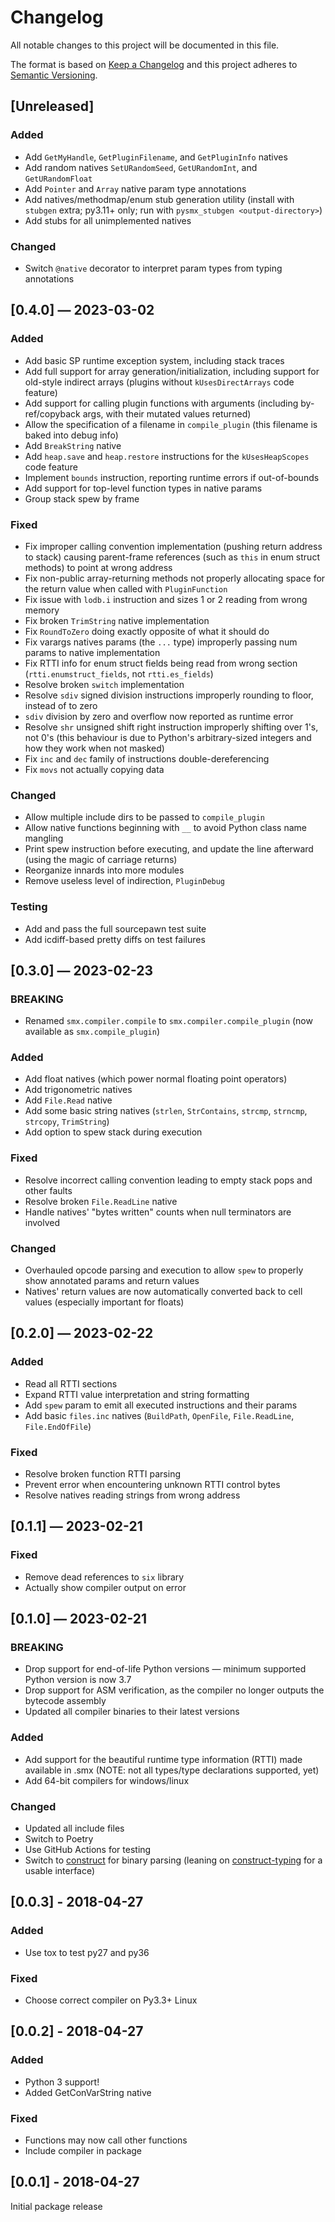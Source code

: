 # Changelog
All notable changes to this project will be documented in this file.

The format is based on [Keep a Changelog](http://keepachangelog.com/en/1.0.0/)
and this project adheres to [Semantic Versioning](http://semver.org/spec/v2.0.0.html).


## [Unreleased]
### Added
 - Add `GetMyHandle`, `GetPluginFilename`, and `GetPluginInfo` natives
 - Add random natives `SetURandomSeed`, `GetURandomInt`, and `GetURandomFloat`
 - Add `Pointer` and `Array` native param type annotations
 - Add natives/methodmap/enum stub generation utility (install with `stubgen` extra; py3.11+ only; run with `pysmx_stubgen <output-directory>`)
 - Add stubs for all unimplemented natives

### Changed
 - Switch `@native` decorator to interpret param types from typing annotations


## [0.4.0] — 2023-03-02
### Added
 - Add basic SP runtime exception system, including stack traces
 - Add full support for array generation/initialization, including support for old-style indirect arrays (plugins without `kUsesDirectArrays` code feature)
 - Add support for calling plugin functions with arguments (including by-ref/copyback args, with their mutated values returned)
 - Allow the specification of a filename in `compile_plugin` (this filename is baked into debug info)
 - Add `BreakString` native
 - Add `heap.save` and `heap.restore` instructions for the `kUsesHeapScopes` code feature
 - Implement `bounds` instruction, reporting runtime errors if out-of-bounds
 - Add support for top-level function types in native params
 - Group stack spew by frame

### Fixed
 - Fix improper calling convention implementation (pushing return address to stack) causing parent-frame references (such as `this` in enum struct methods) to point at wrong address
 - Fix non-public array-returning methods not properly allocating space for the return value when called with `PluginFunction`
 - Fix issue with `lodb.i` instruction and sizes 1 or 2 reading from wrong memory
 - Fix broken `TrimString` native implementation
 - Fix `RoundToZero` doing exactly opposite of what it should do
 - Fix varargs natives params (the `...` type) improperly passing num params to native implementation
 - Fix RTTI info for enum struct fields being read from wrong section (`rtti.enumstruct_fields`, not `rtti.es_fields`)
 - Resolve broken `switch` implementation
 - Resolve `sdiv` signed division instructions improperly rounding to floor, instead of to zero
 - `sdiv` division by zero and overflow now reported as runtime error
 - Resolve `shr` unsigned shift right instruction improperly shifting over 1's, not 0's (this behaviour is due to Python's arbitrary-sized integers and how they work when not masked)
 - Fix `inc` and `dec` family of instructions double-dereferencing
 - Fix `movs` not actually copying data

### Changed
 - Allow multiple include dirs to be passed to `compile_plugin`
 - Allow native functions beginning with `__` to avoid Python class name mangling
 - Print spew instruction before executing, and update the line afterward (using the magic of carriage returns)
 - Reorganize innards into more modules
 - Remove useless level of indirection, `PluginDebug`

### Testing
 - Add and pass the full sourcepawn test suite
 - Add icdiff-based pretty diffs on test failures


## [0.3.0] — 2023-02-23
### BREAKING
 - Renamed `smx.compiler.compile` to `smx.compiler.compile_plugin` (now available as `smx.compile_plugin`)

### Added
 - Add float natives (which power normal floating point operators)
 - Add trigonometric natives
 - Add `File.Read` native
 - Add some basic string natives (`strlen`, `StrContains`, `strcmp`, `strncmp`, `strcopy`, `TrimString`)
 - Add option to spew stack during execution

### Fixed
 - Resolve incorrect calling convention leading to empty stack pops and other faults
 - Resolve broken `File.ReadLine` native
 - Handle natives' "bytes written" counts when null terminators are involved

### Changed
 - Overhauled opcode parsing and execution to allow `spew` to properly show annotated params and return values
 - Natives' return values are now automatically converted back to cell values (especially important for floats)


## [0.2.0] — 2023-02-22
### Added
 - Read all RTTI sections
 - Expand RTTI value interpretation and string formatting
 - Add `spew` param to emit all executed instructions and their params
 - Add basic `files.inc` natives (`BuildPath`, `OpenFile`, `File.ReadLine`, `File.EndOfFile`)

### Fixed
 - Resolve broken function RTTI parsing
 - Prevent error when encountering unknown RTTI control bytes
 - Resolve natives reading strings from wrong address


## [0.1.1] — 2023-02-21
### Fixed
 - Remove dead references to `six` library
 - Actually show compiler output on error


## [0.1.0] — 2023-02-21
### BREAKING
 - Drop support for end-of-life Python versions — minimum supported Python version is now 3.7
 - Drop support for ASM verification, as the compiler no longer outputs the bytecode assembly
 - Updated all compiler binaries to their latest versions

### Added
 - Add support for the beautiful runtime type information (RTTI) made available in .smx (NOTE: not all types/type declarations supported, yet)
 - Add 64-bit compilers for windows/linux

### Changed
 - Updated all include files
 - Switch to Poetry
 - Use GitHub Actions for testing
 - Switch to [construct](https://construct.readthedocs.io/en/latest/) for binary parsing (leaning on [construct-typing](https://github.com/timrid/construct-typing) for a usable interface)


## [0.0.3] - 2018-04-27
### Added
 - Use tox to test py27 and py36

### Fixed
 - Choose correct compiler on Py3.3+ Linux


## [0.0.2] - 2018-04-27
### Added
 - Python 3 support!
 - Added GetConVarString native

### Fixed
 - Functions may now call other functions
 - Include compiler in package


## [0.0.1] - 2018-04-27
Initial package release
